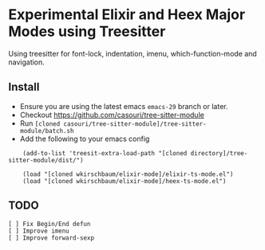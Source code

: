 # Experimental Elixir and Heex Major Modes using Treesitter

Using treesitter for font-lock, indentation, imenu,
which-function-mode and navigation.

## Install

- Ensure you are using the latest emacs `emacs-29` branch or later. 
- Checkout https://github.com/casouri/tree-sitter-module
- Run `[cloned casouri/tree-sitter-module]/tree-sitter-module/batch.sh`
- Add the following to your emacs config

```elisp
    (add-to-list 'treesit-extra-load-path "[cloned directory]/tree-sitter-module/dist/")
    
    (load "[cloned wkirschbaum/elixir-mode]/elixir-ts-mode.el")
    (load "[cloned wkirschbaum/elixir-mode]/heex-ts-mode.el")
```

## TODO

    [ ] Fix Begin/End defun
    [ ] Improve imenu
    [ ] Improve forward-sexp
